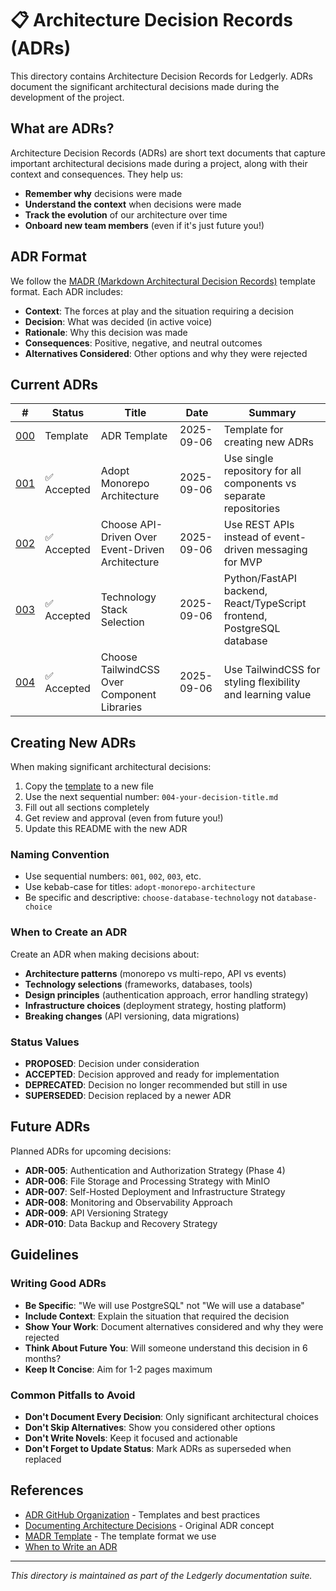 # 📋 Architecture Decision Records (ADRs)

This directory contains Architecture Decision Records for Ledgerly. ADRs document the significant architectural decisions made during the development of the project.

## What are ADRs?

Architecture Decision Records (ADRs) are short text documents that capture important architectural decisions made during a project, along with their context and consequences. They help us:

- **Remember why** decisions were made
- **Understand the context** when decisions were made
- **Track the evolution** of our architecture over time
- **Onboard new team members** (even if it's just future you!)

## ADR Format

We follow the [MADR (Markdown Architectural Decision Records)](https://adr.github.io/madr/) template format. Each ADR includes:

- **Context**: The forces at play and the situation requiring a decision
- **Decision**: What was decided (in active voice)
- **Rationale**: Why this decision was made
- **Consequences**: Positive, negative, and neutral outcomes
- **Alternatives Considered**: Other options and why they were rejected

## Current ADRs

| #                                                              | Status      | Title                                            | Date       | Summary                                                                |
| -------------------------------------------------------------- | ----------- | ------------------------------------------------ | ---------- | ---------------------------------------------------------------------- |
| [000](000-template.md)                                         | Template    | ADR Template                                     | 2025-09-06 | Template for creating new ADRs                                         |
| [001](001-adopt-monorepo-architecture.md)                      | ✅ Accepted | Adopt Monorepo Architecture                      | 2025-09-06 | Use single repository for all components vs separate repositories      |
| [002](002-choose-api-driven-over-event-driven-architecture.md) | ✅ Accepted | Choose API-Driven Over Event-Driven Architecture | 2025-09-06 | Use REST APIs instead of event-driven messaging for MVP                |
| [003](003-technology-stack-selection.md)                       | ✅ Accepted | Technology Stack Selection                       | 2025-09-06 | Python/FastAPI backend, React/TypeScript frontend, PostgreSQL database |
| [004](004-choose-tailwindcss-over-component-libraries.md)      | ✅ Accepted | Choose TailwindCSS Over Component Libraries      | 2025-09-06 | Use TailwindCSS for styling flexibility and learning value             |

## Creating New ADRs

When making significant architectural decisions:

1. Copy the [template](000-template.md) to a new file
2. Use the next sequential number: `004-your-decision-title.md`
3. Fill out all sections completely
4. Get review and approval (even from future you!)
5. Update this README with the new ADR

### Naming Convention

- Use sequential numbers: `001`, `002`, `003`, etc.
- Use kebab-case for titles: `adopt-monorepo-architecture`
- Be specific and descriptive: `choose-database-technology` not `database-choice`

### When to Create an ADR

Create an ADR when making decisions about:

- **Architecture patterns** (monorepo vs multi-repo, API vs events)
- **Technology selections** (frameworks, databases, tools)
- **Design principles** (authentication approach, error handling strategy)
- **Infrastructure choices** (deployment strategy, hosting platform)
- **Breaking changes** (API versioning, data migrations)

### Status Values

- **PROPOSED**: Decision under consideration
- **ACCEPTED**: Decision approved and ready for implementation
- **DEPRECATED**: Decision no longer recommended but still in use
- **SUPERSEDED**: Decision replaced by a newer ADR

## Future ADRs

Planned ADRs for upcoming decisions:

- **ADR-005**: Authentication and Authorization Strategy (Phase 4)
- **ADR-006**: File Storage and Processing Strategy with MinIO
- **ADR-007**: Self-Hosted Deployment and Infrastructure Strategy
- **ADR-008**: Monitoring and Observability Approach
- **ADR-009**: API Versioning Strategy
- **ADR-010**: Data Backup and Recovery Strategy

## Guidelines

### Writing Good ADRs

- **Be Specific**: "We will use PostgreSQL" not "We will use a database"
- **Include Context**: Explain the situation that required the decision
- **Show Your Work**: Document alternatives considered and why they were rejected
- **Think About Future You**: Will someone understand this decision in 6 months?
- **Keep It Concise**: Aim for 1-2 pages maximum

### Common Pitfalls to Avoid

- **Don't Document Every Decision**: Only significant architectural choices
- **Don't Skip Alternatives**: Show you considered other options
- **Don't Write Novels**: Keep it focused and actionable
- **Don't Forget to Update Status**: Mark ADRs as superseded when replaced

## References

- [ADR GitHub Organization](https://adr.github.io/) - Templates and best practices
- [Documenting Architecture Decisions](https://cognitect.com/blog/2011/11/15/documenting-architecture-decisions) - Original ADR concept
- [MADR Template](https://adr.github.io/madr/) - The template format we use
- [When to Write an ADR](https://github.com/joelparkerhenderson/architecture_decision_record#when-to-write-an-architecture-decision-record)

---

_This directory is maintained as part of the Ledgerly documentation suite._
